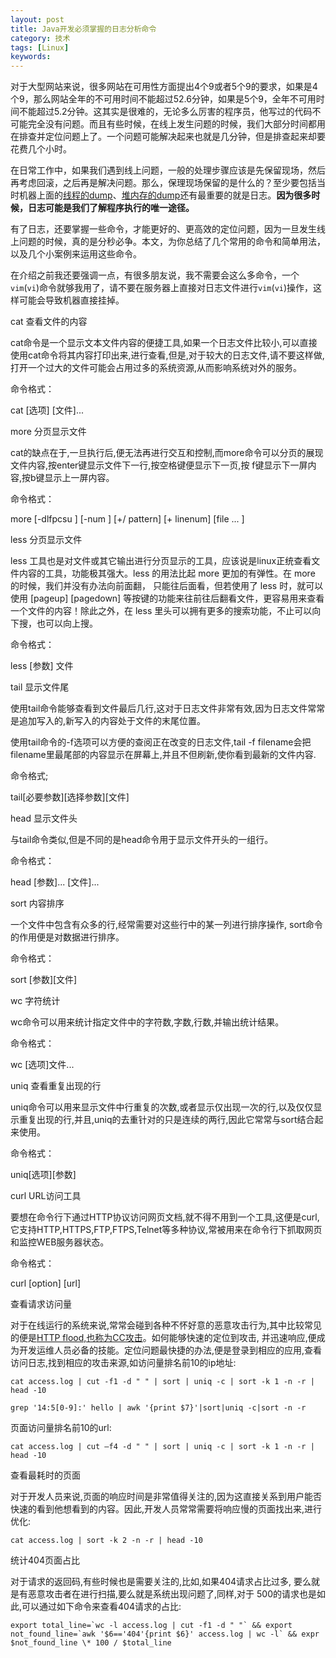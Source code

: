 ```yaml
---
layout: post
title: Java开发必须掌握的日志分析命令
category: 技术
tags: [Linux]
keywords: 
---
```


对于大型网站来说，很多网站在可用性方面提出4个9或者5个9的要求，如果是4个9，那么网站全年的不可用时间不能超过52.6分钟，如果是5个9，全年不可用时间不能超过5.2分钟。这其实是很难的，无论多么厉害的程序员，他写过的代码不可能完全没有问题。而且有些时候，在线上发生问题的时候，我们大部分时间都用在排查并定位问题上了。一个问题可能解决起来也就是几分钟，但是排查起来却要花费几个小时。

在日常工作中，如果我们遇到线上问题，一般的处理步骤应该是先保留现场，然后再考虑回滚，之后再是解决问题。那么，保理现场保留的是什么的？至少要包括当时机器上面的[线程的dump](http://mp.weixin.qq.com/s?__biz=MzI3NzE0NjcwMg==&mid=402296484&idx=1&sn=8e7fc8197a216afb590b17e15f9b721e&scene=21#wechat_redirect)、[堆内存的dump](http://mp.weixin.qq.com/s?__biz=MzI3NzE0NjcwMg==&mid=402312019&idx=1&sn=97736feb967ecbffb454fa037015ad6d&scene=21#wechat_redirect)还有最重要的就是日志。**因为很多时候，日志可能是我们了解程序执行的唯一途径。**

有了日志，还要掌握一些命令，才能更好的、更高效的定位问题，因为一旦发生线上问题的时候，真的是分秒必争。本文，为你总结了几个常用的命令和简单用法，以及几个小案例来运用这些命令。

在介绍之前我还要强调一点，有很多朋友说，我不需要会这么多命令，一个`vim`(`vi`)命令就够我用了，请不要在服务器上直接对日志文件进行`vim`(`vi`)操作，这样可能会导致机器直接挂掉。

cat 查看文件的内容



cat命令是一个显示文本文件内容的便捷工具,如果一个日志文件比较小,可以直接使用cat命令将其内容打印出来,进行查看,但是,对于较大的日志文件,请不要这样做,打开一个过大的文件可能会占用过多的系统资源,从而影响系统对外的服务。

命令格式：

cat [选项] [文件]...

more 分页显示文件



cat的缺点在于,一旦执行后,便无法再进行交互和控制,而more命令可以分页的展现文件内容,按enter键显示文件下一行,按空格键便显示下一页,按 f键显示下一屏内容,按b键显示上一屏内容。

命令格式：

more [-dlfpcsu ] [-num ] [+/ pattern] [+ linenum] [file ... ]

less 分页显示文件



less 工具也是对文件或其它输出进行分页显示的工具，应该说是linux正统查看文件内容的工具，功能极其强大。less 的用法比起 more 更加的有弹性。在 more 的时候，我们并没有办法向前面翻， 只能往后面看，但若使用了 less 时，就可以使用 [pageup] [pagedown] 等按键的功能来往前往后翻看文件，更容易用来查看一个文件的内容！除此之外，在 less 里头可以拥有更多的搜索功能，不止可以向下搜，也可以向上搜。

命令格式：

less [参数]  文件

tail 显示文件尾



使用tail命令能够查看到文件最后几行,这对于日志文件非常有效,因为日志文件常常是追加写入的,新写入的内容处于文件的末尾位置。

使用tail命令的-f选项可以方便的查阅正在改变的日志文件,tail -f filename会把filename里最尾部的内容显示在屏幕上,并且不但刷新,使你看到最新的文件内容. 

命令格式;

tail[必要参数][选择参数][文件]   

head 显示文件头



与tail命令类似,但是不同的是head命令用于显示文件开头的一组行。

命令格式：

head [参数]... [文件]...  

sort 内容排序



一个文件中包含有众多的行,经常需要对这些行中的某一列进行排序操作, sort命令的作用便是对数据进行排序。

命令格式：

sort [参数][文件]

wc 字符统计



wc命令可以用来统计指定文件中的字符数,字数,行数,并输出统计结果。

命令格式：

wc [选项]文件...

uniq 查看重复出现的行



uniq命令可以用来显示文件中行重复的次数,或者显示仅出现一次的行,以及仅仅显示重复出现的行,并且,uniq的去重针对的只是连续的两行,因此它常常与sort结合起来使用。

命令格式：

uniq[选项][参数]

curl URL访问工具



要想在命令行下通过HTTP协议访问网页文档,就不得不用到一个工具,这便是curl,它支持HTTP,HTTPS,FTP,FTPS,Telnet等多种协议,常被用来在命令行下抓取网页和监控WEB服务器状态。

命令格式：

curl [option] [url]



查看请求访问量



对于在线运行的系统来说,常常会碰到各种不怀好意的恶意攻击行为,其中比较常见的便是[HTTP flood,也称为CC攻击](http://mp.weixin.qq.com/s?__biz=MzI3NzE0NjcwMg==&mid=2650120889&idx=1&sn=15adc3c5e3017580334113f423383234&chksm=f36bbf98c41c368e4354bd43406476b6d99d50e40425a1044088d587091c32dc76b3df9c876f&scene=21#wechat_redirect)。如何能够快速的定位到攻击, 并迅速响应,便成为开发运维人员必备的技能。定位问题最快捷的办法,便是登录到相应的应用,查看访问日志,找到相应的攻击来源,如访问量排名前10的ip地址:

```
cat access.log | cut -f1 -d " " | sort | uniq -c | sort -k 1 -n -r | head -10

grep '14:5[0-9]:' hello | awk '{print $7}'|sort|uniq -c|sort -n -r
```

页面访问量排名前10的url:

```
cat access.log | cut –f4 -d " " | sort | uniq -c | sort -k 1 -n -r | head -10
```

查看最耗时的页面



对于开发人员来说,页面的响应时间是非常值得关注的,因为这直接关系到用户能否快速的看到他想看到的内容。因此,开发人员常常需要将响应慢的页面找出来,进行优化:

```
cat access.log | sort -k 2 -n -r | head -10
```

统计404页面占比



对于请求的返回码,有些时候也是需要关注的,比如,如果404请求占比过多, 要么就是有恶意攻击者在进行扫描,要么就是系统出现问题了,同样,对于 500的请求也是如此,可以通过如下命令来查看404请求的占比:

```
export total_line=`wc -l access.log | cut -f1 -d " "` && export not_found_line=`awk '$6=='404'{print $6}' access.log | wc -l` && expr $not_found_line \* 100 / $total_line
```
